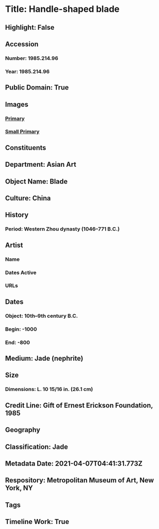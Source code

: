 # Title: Handle-shaped blade
## Highlight: False
## Accession
### Number: 1985.214.96
### Year: 1985.214.96
## Public Domain: True
## Images
### [Primary](https://images.metmuseum.org/CRDImages/as/original/DT4856.jpg)
### [Small Primary](https://images.metmuseum.org/CRDImages/as/web-large/DT4856.jpg)
## Constituents
## Department: Asian Art
## Object Name: Blade
## Culture: China
## History
### Period: Western Zhou dynasty (1046–771 B.C.)
## Artist
### Name
### Dates Active
### URLs
## Dates
### Object: 10th–9th century B.C.
### Begin: -1000
### End: -800
## Medium: Jade (nephrite)
## Size
### Dimensions: L. 10 15/16 in. (26.1 cm)
## Credit Line: Gift of Ernest Erickson Foundation, 1985
## Geography
## Classification: Jade
## Metadata Date: 2021-04-07T04:41:31.773Z
## Respository: Metropolitan Museum of Art, New York, NY
## Tags
## Timeline Work: True